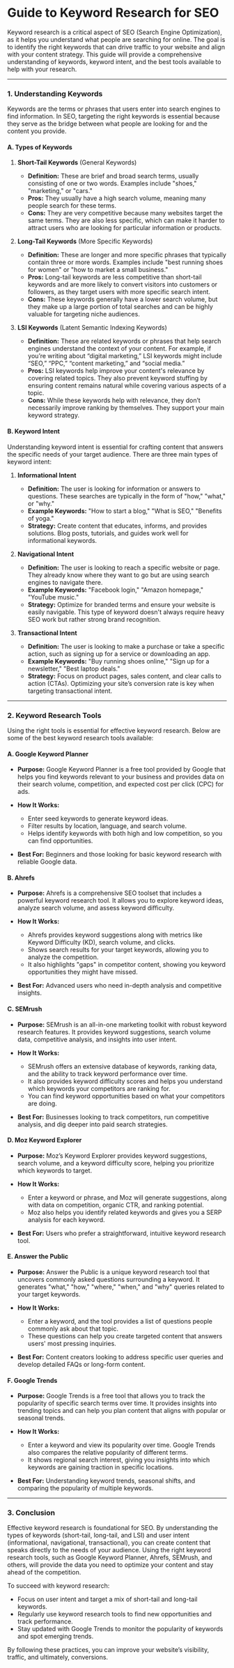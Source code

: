 # Guide to Keyword Research for SEO

Keyword research is a critical aspect of SEO (Search Engine Optimization), as it helps you understand what people are searching for online. The goal is to identify the right keywords that can drive traffic to your website and align with your content strategy. This guide will provide a comprehensive understanding of keywords, keyword intent, and the best tools available to help with your research.

---

### 1. **Understanding Keywords**

Keywords are the terms or phrases that users enter into search engines to find information. In SEO, targeting the right keywords is essential because they serve as the bridge between what people are looking for and the content you provide.

#### **A. Types of Keywords**

1. **Short-Tail Keywords** (General Keywords)

   * **Definition:** These are brief and broad search terms, usually consisting of one or two words. Examples include "shoes," "marketing," or "cars."
   * **Pros:** They usually have a high search volume, meaning many people search for these terms.
   * **Cons:** They are very competitive because many websites target the same terms. They are also less specific, which can make it harder to attract users who are looking for particular information or products.

2. **Long-Tail Keywords** (More Specific Keywords)

   * **Definition:** These are longer and more specific phrases that typically contain three or more words. Examples include "best running shoes for women" or "how to market a small business."
   * **Pros:** Long-tail keywords are less competitive than short-tail keywords and are more likely to convert visitors into customers or followers, as they target users with more specific search intent.
   * **Cons:** These keywords generally have a lower search volume, but they make up a large portion of total searches and can be highly valuable for targeting niche audiences.

3. **LSI Keywords** (Latent Semantic Indexing Keywords)

   * **Definition:** These are related keywords or phrases that help search engines understand the context of your content. For example, if you’re writing about “digital marketing,” LSI keywords might include “SEO,” “PPC,” “content marketing,” and “social media.”
   * **Pros:** LSI keywords help improve your content's relevance by covering related topics. They also prevent keyword stuffing by ensuring content remains natural while covering various aspects of a topic.
   * **Cons:** While these keywords help with relevance, they don’t necessarily improve ranking by themselves. They support your main keyword strategy.

#### **B. Keyword Intent**

Understanding keyword intent is essential for crafting content that answers the specific needs of your target audience. There are three main types of keyword intent:

1. **Informational Intent**

   * **Definition:** The user is looking for information or answers to questions. These searches are typically in the form of "how," "what," or "why."
   * **Example Keywords:** "How to start a blog," "What is SEO," "Benefits of yoga."
   * **Strategy:** Create content that educates, informs, and provides solutions. Blog posts, tutorials, and guides work well for informational keywords.

2. **Navigational Intent**

   * **Definition:** The user is looking to reach a specific website or page. They already know where they want to go but are using search engines to navigate there.
   * **Example Keywords:** "Facebook login," "Amazon homepage," "YouTube music."
   * **Strategy:** Optimize for branded terms and ensure your website is easily navigable. This type of keyword doesn't always require heavy SEO work but rather strong brand recognition.

3. **Transactional Intent**

   * **Definition:** The user is looking to make a purchase or take a specific action, such as signing up for a service or downloading an app.
   * **Example Keywords:** "Buy running shoes online," "Sign up for a newsletter," "Best laptop deals."
   * **Strategy:** Focus on product pages, sales content, and clear calls to action (CTAs). Optimizing your site’s conversion rate is key when targeting transactional intent.

---

### 2. **Keyword Research Tools**

Using the right tools is essential for effective keyword research. Below are some of the best keyword research tools available:

#### **A. Google Keyword Planner**

* **Purpose:** Google Keyword Planner is a free tool provided by Google that helps you find keywords relevant to your business and provides data on their search volume, competition, and expected cost per click (CPC) for ads.
* **How It Works:**

  * Enter seed keywords to generate keyword ideas.
  * Filter results by location, language, and search volume.
  * Helps identify keywords with both high and low competition, so you can find opportunities.
* **Best For:** Beginners and those looking for basic keyword research with reliable Google data.

#### **B. Ahrefs**

* **Purpose:** Ahrefs is a comprehensive SEO toolset that includes a powerful keyword research tool. It allows you to explore keyword ideas, analyze search volume, and assess keyword difficulty.
* **How It Works:**

  * Ahrefs provides keyword suggestions along with metrics like Keyword Difficulty (KD), search volume, and clicks.
  * Shows search results for your target keywords, allowing you to analyze the competition.
  * It also highlights "gaps" in competitor content, showing you keyword opportunities they might have missed.
* **Best For:** Advanced users who need in-depth analysis and competitive insights.

#### **C. SEMrush**

* **Purpose:** SEMrush is an all-in-one marketing toolkit with robust keyword research features. It provides keyword suggestions, search volume data, competitive analysis, and insights into user intent.
* **How It Works:**

  * SEMrush offers an extensive database of keywords, ranking data, and the ability to track keyword performance over time.
  * It also provides keyword difficulty scores and helps you understand which keywords your competitors are ranking for.
  * You can find keyword opportunities based on what your competitors are doing.
* **Best For:** Businesses looking to track competitors, run competitive analysis, and dig deeper into paid search strategies.

#### **D. Moz Keyword Explorer**

* **Purpose:** Moz’s Keyword Explorer provides keyword suggestions, search volume, and a keyword difficulty score, helping you prioritize which keywords to target.
* **How It Works:**

  * Enter a keyword or phrase, and Moz will generate suggestions, along with data on competition, organic CTR, and ranking potential.
  * Moz also helps you identify related keywords and gives you a SERP analysis for each keyword.
* **Best For:** Users who prefer a straightforward, intuitive keyword research tool.

#### **E. Answer the Public**

* **Purpose:** Answer the Public is a unique keyword research tool that uncovers commonly asked questions surrounding a keyword. It generates "what," "how," "where," "when," and "why" queries related to your target keywords.
* **How It Works:**

  * Enter a keyword, and the tool provides a list of questions people commonly ask about that topic.
  * These questions can help you create targeted content that answers users' most pressing inquiries.
* **Best For:** Content creators looking to address specific user queries and develop detailed FAQs or long-form content.

#### **F. Google Trends**

* **Purpose:** Google Trends is a free tool that allows you to track the popularity of specific search terms over time. It provides insights into trending topics and can help you plan content that aligns with popular or seasonal trends.
* **How It Works:**

  * Enter a keyword and view its popularity over time. Google Trends also compares the relative popularity of different terms.
  * It shows regional search interest, giving you insights into which keywords are gaining traction in specific locations.
* **Best For:** Understanding keyword trends, seasonal shifts, and comparing the popularity of multiple keywords.

---

### 3. **Conclusion**

Effective keyword research is foundational for SEO. By understanding the types of keywords (short-tail, long-tail, and LSI) and user intent (informational, navigational, transactional), you can create content that speaks directly to the needs of your audience. Using the right keyword research tools, such as Google Keyword Planner, Ahrefs, SEMrush, and others, will provide the data you need to optimize your content and stay ahead of the competition.

To succeed with keyword research:

* Focus on user intent and target a mix of short-tail and long-tail keywords.
* Regularly use keyword research tools to find new opportunities and track performance.
* Stay updated with Google Trends to monitor the popularity of keywords and spot emerging trends.

By following these practices, you can improve your website’s visibility, traffic, and ultimately, conversions.
